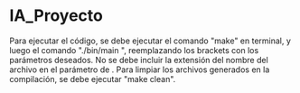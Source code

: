 # IA_Proyecto

Para ejecutar el código, se debe ejecutar el comando "make" en terminal, y luego el comando "./bin/main <instName> <d1> <d2>", reemplazando los brackets con los parámetros deseados.
No se debe incluir la extensión del nombre del archivo en el parámetro de <instName>.
Para limpiar los archivos generados en la compilación, se debe ejecutar "make clean".
